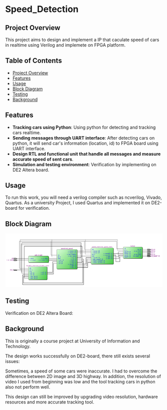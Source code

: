 # Speed_Detection

## Project Overview

This project aims to design and implement a IP that caculate speed of cars in realtime using Verilog and implemete on FPGA platform.

## Table of Contents
- [Project Overview](#project-overview)
- [Features](#features)
- [Usage](#usage)
- [Block Diagram](#block-diagram)
- [Testing](#testing)
- [Background](#background)


## Features

- **Tracking cars using Python**: Using python for detecting and tracking cars realtime.
- **Sending messages through UART interface**: After detecting cars on python, it will send car's information (location, id) to FPGA board using UART interface.
- **Design RTL and functional unit that handle all messages and measure accurate  speed of sent cars**.
- **Simulation and testing environment**: Verification by implementing on DE2 Altera board.

## Usage

To run this work, you will need a verilog compiler such as ncverilog, Vivado, Quartus.
As a university Project, I used Quartus and implemented it on DE2-board for verification.

## Block Diagram

![example](demo/block_diagram.png)

## Testing

Verification on DE2 Altera Board:



## Background

This is originally a course project at University of Information and Technology.

The design works successfully on DE2-board, there still exists several issues:

Sometimes, a speed of some cars were inaccurate. I had to overcome the difference between 2D image and 3D highway. In addition, the resolution of video I used from beginning was
low and the tool tracking cars in python also not perform well.

This design can still be improved by upgrading video resolution, hardware resources and more accurate tracking tool.







